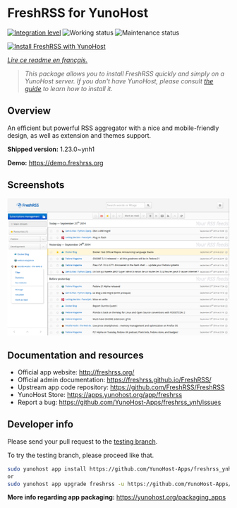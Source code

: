 <!--
N.B.: This README was automatically generated by https://github.com/YunoHost/apps/tree/master/tools/README-generator
It shall NOT be edited by hand.
-->

# FreshRSS for YunoHost

[![Integration level](https://dash.yunohost.org/integration/freshrss.svg)](https://dash.yunohost.org/appci/app/freshrss) ![Working status](https://ci-apps.yunohost.org/ci/badges/freshrss.status.svg) ![Maintenance status](https://ci-apps.yunohost.org/ci/badges/freshrss.maintain.svg)

[![Install FreshRSS with YunoHost](https://install-app.yunohost.org/install-with-yunohost.svg)](https://install-app.yunohost.org/?app=freshrss)

*[Lire ce readme en français.](./README_fr.md)*

> *This package allows you to install FreshRSS quickly and simply on a YunoHost server.
If you don't have YunoHost, please consult [the guide](https://yunohost.org/#/install) to learn how to install it.*

## Overview

An efficient but powerful RSS aggregator with a nice and mobile-friendly design, as well as extension and themes support.


**Shipped version:** 1.23.0~ynh1

**Demo:** https://demo.freshrss.org

## Screenshots

![Screenshot of FreshRSS](./doc/screenshots/screenshot.png)

## Documentation and resources

* Official app website: <http://freshrss.org/>
* Official admin documentation: <https://freshrss.github.io/FreshRSS/>
* Upstream app code repository: <https://github.com/FreshRSS/FreshRSS>
* YunoHost Store: <https://apps.yunohost.org/app/freshrss>
* Report a bug: <https://github.com/YunoHost-Apps/freshrss_ynh/issues>

## Developer info

Please send your pull request to the [testing branch](https://github.com/YunoHost-Apps/freshrss_ynh/tree/testing).

To try the testing branch, please proceed like that.

``` bash
sudo yunohost app install https://github.com/YunoHost-Apps/freshrss_ynh/tree/testing --debug
or
sudo yunohost app upgrade freshrss -u https://github.com/YunoHost-Apps/freshrss_ynh/tree/testing --debug
```

**More info regarding app packaging:** <https://yunohost.org/packaging_apps>
